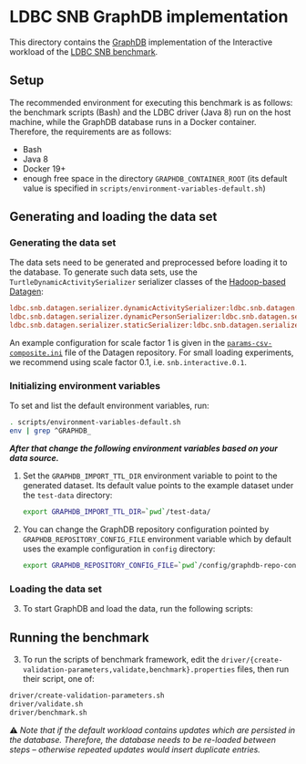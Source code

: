 # LDBC SNB GraphDB implementation

This directory contains the [GraphDB](https://www.ontotext.com/products/graphdb/) implementation of the Interactive workload of the [LDBC SNB benchmark](https://github.com/ldbc/ldbc_snb_docs).

## Setup

The recommended environment for executing this benchmark is as follows: the benchmark scripts (Bash) and the LDBC driver (Java 8) run on the host machine, while the GraphDB database runs in a Docker container. Therefore, the requirements are as follows:

* Bash
* Java 8
* Docker 19+
* enough free space in the directory `GRAPHDB_CONTAINER_ROOT` (its default value is specified in `scripts/environment-variables-default.sh`)

## Generating and loading the data set

### Generating the data set

The data sets need to be generated and preprocessed before loading it to the database. To generate such data sets, use the `TurtleDynamicActivitySerializer` serializer classes of the [Hadoop-based Datagen](https://github.com/ldbc/ldbc_snb_datagen_hadoop):

```ini
ldbc.snb.datagen.serializer.dynamicActivitySerializer:ldbc.snb.datagen.serializer.snb.turtle.TurtleDynamicActivitySerializer
ldbc.snb.datagen.serializer.dynamicPersonSerializer:ldbc.snb.datagen.serializer.snb.turtle.TurtleDynamicPersonSerializer
ldbc.snb.datagen.serializer.staticSerializer:ldbc.snb.datagen.serializer.snb.turtle.TurtleStaticSerializer
```

An example configuration for scale factor 1 is given in the [`params-csv-composite.ini`](https://github.com/ldbc/ldbc_snb_datagen_hadoop/blob/main/params-csv-composite.ini) file of the Datagen repository. For small loading experiments, we recommend using scale factor 0.1, i.e. `snb.interactive.0.1`.

### Initializing environment variables

To set and list the default environment variables, run:

```bash
. scripts/environment-variables-default.sh
env | grep ^GRAPHDB_
```

***After that change the following environment variables based on your data source.***

1. Set the `GRAPHDB_IMPORT_TTL_DIR` environment variable to point to the generated dataset. Its default value points to the example dataset under the `test-data` directory:

    ```bash
    export GRAPHDB_IMPORT_TTL_DIR=`pwd`/test-data/
    ```

2. You can change the GraphDB repository configuration pointed by `GRAPHDB_REPOSITORY_CONFIG_FILE` environment variable which by default uses the example configuration in `config` directory:

    ```bash
    export GRAPHDB_REPOSITORY_CONFIG_FILE=`pwd`/config/graphdb-repo-config.ttl
    ```

### Loading the data set

3. To start GraphDB and load the data, run the following scripts:



## Running the benchmark

3. To run the scripts of benchmark framework, edit the `driver/{create-validation-parameters,validate,benchmark}.properties` files, then run their script, one of:

```bash
driver/create-validation-parameters.sh
driver/validate.sh
driver/benchmark.sh
 ```

:warning: *Note that if the default workload contains updates which are persisted in the database. Therefore, the database needs to be re-loaded between steps – otherwise repeated updates would insert duplicate entries.*



